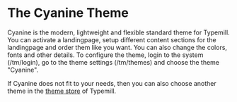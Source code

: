 # The Cyanine Theme

Cyanine is the modern, lightweight and flexible standard theme for Typemill. You can activate a landingpage, setup different content sections for the landingpage and order them like you want. You can also change the colors, fonts and other details. To configure the theme, login to the system (/tm/login), go to the theme settings (/tm/themes) and choose the theme "Cyanine".

If Cyanine does not fit to your needs, then you can also choose another theme in the [theme store](https://themes.typemill.net) of Typemill.


